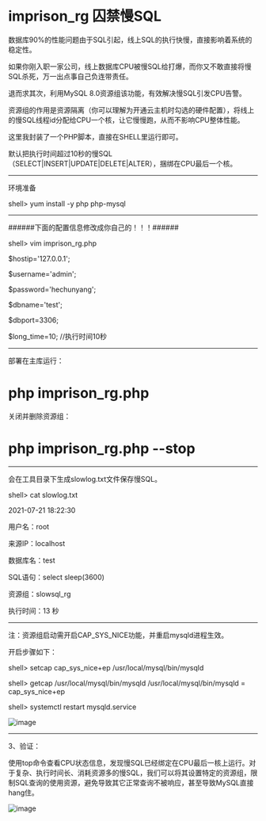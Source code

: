 # imprison_rg 囚禁慢SQL

数据库90%的性能问题由于SQL引起，线上SQL的执行快慢，直接影响着系统的稳定性。

如果你刚入职一家公司，线上数据库CPU被慢SQL给打爆，而你又不敢直接将慢SQL杀死，万一出点事自己负连带责任。

退而求其次，利用MySQL 8.0资源组该功能，有效解决慢SQL引发CPU告警。

资源组的作用是资源隔离（你可以理解为开通云主机时勾选的硬件配置），将线上的慢SQL线程id分配给CPU一个核，让它慢慢跑，从而不影响CPU整体性能。

这里我封装了一个PHP脚本，直接在SHELL里运行即可。

默认把执行时间超过10秒的慢SQL（SELECT|INSERT|UPDATE|DELETE|ALTER），捆绑在CPU最后一个核。

--------------------------------------------------------------------------------------------

环境准备

shell> yum install -y php php-mysql

--------------------------------------------------------------------------------------------

######下面的配置信息修改成你自己的！！！######

shell> vim imprison_rg.php

$hostip='127.0.0.1';

$username='admin';

$password='hechunyang';

$dbname='test';

$dbport=3306;

$long_time=10; //执行时间10秒

--------------------------------------------------------------------------------------------
部署在主库运行：

# php imprison_rg.php

关闭并删除资源组：

# php imprison_rg.php --stop


--------------------------------------------------------------------------------------------
会在工具目录下生成slowlog.txt文件保存慢SQL。

shell> cat slowlog.txt

2021-07-21 18:22:30

用户名：root

来源IP：localhost

数据库名：test

SQL语句：select sleep(3600)

资源组：slowsql_rg

执行时间：13 秒

----------------------------------------------------------
注：资源组启动需开启CAP_SYS_NICE功能，并重启mysqld进程生效。

开启步骤如下：

shell> setcap cap_sys_nice+ep /usr/local/mysql/bin/mysqld

shell> getcap /usr/local/mysql/bin/mysqld
/usr/local/mysql/bin/mysqld = cap_sys_nice+ep

shell> systemctl restart mysqld.service

![image](https://s4.51cto.com/images/blog/202107/22/64b0f34597b7c95f4eab1c1fc74061fe.jpg?x-oss-process=image/watermark,size_14,text_QDUxQ1RP5Y2a5a6i,color_FFFFFF,t_100,g_se,x_10,y_10,shadow_20,type_ZmFuZ3poZW5naGVpdGk=)

----------------------------------------------------
3、验证：

使用top命令查看CPU状态信息，发现慢SQL已经绑定在CPU最后一核上运行。对于复杂、执行时间长、消耗资源多的慢SQL，我们可以将其设置特定的资源组，限制SQL查询的使用资源，避免导致其它正常查询不被响应，甚至导致MySQL直接hang住。

![image](https://s4.51cto.com/images/blog/202107/22/b35929dd5b13df07d4f31b5d9917592a.jpg?x-oss-process=image/watermark,size_14,text_QDUxQ1RP5Y2a5a6i,color_FFFFFF,t_100,g_se,x_10,y_10,shadow_20,type_ZmFuZ3poZW5naGVpdGk=)

